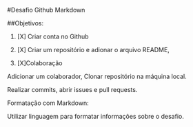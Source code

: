 #Desafio Github Markdown

##Objetivos:

1. [X] Criar conta no Github
2. [X] Criar um repositório e adionar o arquivo README,

3. [X]Colaboração 

Adicionar um colaborador,
Clonar repositório na máquina local.

Realizar commits, abrir issues e pull requests.

Formatação com Markdown: 

Utilizar linguagem para formatar informações sobre o desafio.